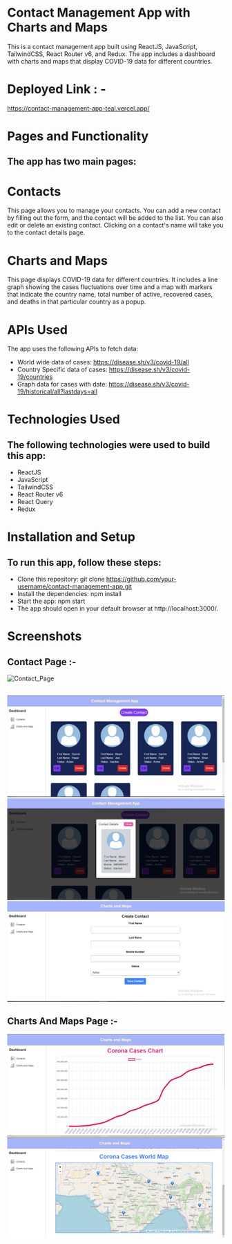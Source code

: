 # Contact Management App with Charts and Maps
This is a contact management app built using ReactJS, JavaScript, TailwindCSS, React Router v6, and Redux. 
The app includes a dashboard with charts and maps that display COVID-19 data for different countries.

# Deployed Link : - 
https://contact-management-app-teal.vercel.app/

# Pages and Functionality
## The app has two main pages:

# Contacts
This page allows you to manage your contacts. You can add a new contact by filling out the form, and the contact will be added to the list. You can also edit or delete an existing contact. Clicking on a contact's name will take you to the contact details page.

# Charts and Maps
This page displays COVID-19 data for different countries. It includes a line graph showing the cases fluctuations over 
time and a map with markers that indicate the country name, total number of active, 
recovered cases, and deaths in that particular country as a popup.

# APIs Used
The app uses the following APIs to fetch data:

- World wide data of cases: https://disease.sh/v3/covid-19/all
- Country Specific data of cases: https://disease.sh/v3/covid-19/countries
- Graph data for cases with date: https://disease.sh/v3/covid-19/historical/all?lastdays=all

# Technologies Used
## The following technologies were used to build this app:

- ReactJS
- JavaScript
- TailwindCSS
- React Router v6
- React Query
- Redux
# Installation and Setup
## To run this app, follow these steps:

- Clone this repository: git clone https://github.com/your-username/contact-management-app.git
- Install the dependencies: npm install
- Start the app: npm start
- The app should open in your default browser at http://localhost:3000/.

# Screenshots 

## Contact Page :-

![Contact_Page](https://github.com/NANDASHALVA/contact_management_app/assets/136693664/af7b3eaf-c88b-4bcc-8fa5-bd120caf5d8c)


</br>
<img src="./contact_management_app/ScreenShots/Contact_Page_2.PNG"/>

</br>
<img src="./contact_management_app/ScreenShots/Contact_Details.PNG"/>

</br>
<img src="./contact_management_app/ScreenShots/Contact_form.PNG"/>

</br>


## Charts And Maps Page :-

<img src="./contact_management_app/ScreenShots/Chart_And_Maps_1.PNG"/>

</br>
<img src="./contact_management_app/ScreenShots/Charts_and_Map_2.PNG"/>

</br>





